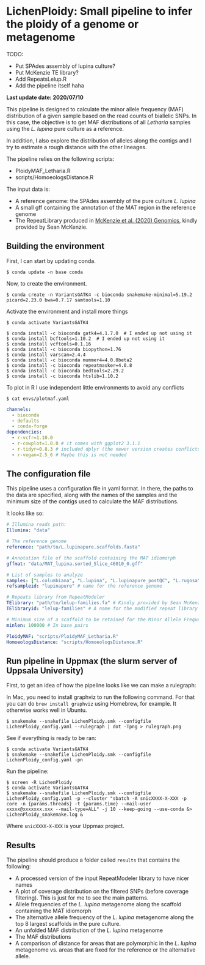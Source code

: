 # LichenPloidy: Small pipeline to infer the ploidy of a genome or metagenome

TODO:

- Put SPAdes assembly of lupina culture?
- Put McKenzie TE library?
- Add RepeatsLelup.R
- Add the pipeline itself haha


**Last update date: 2020/07/10**

This pipeline is designed to calculate the minor allele frequency (MAF) distribution of a given sample based on the read counts of biallelic SNPs. In this case, the objective is to get MAF distributions of all *Letharia* samples using the *L. lupina* pure culture as a reference.

In addition, I also explore the distribution of alleles along the contigs and I try to estimate a rough distance with the other lineages.

The pipeline relies on the following scripts:

- PloidyMAF_Letharia.R
- scripts/HomoeologsDistance.R

The input data is:

- A reference genome: the SPAdes assembly of the pure culture *L. lupina*
- A small gff containing the annotation of the MAT region in the reference genome
- The RepeatLibrary produced in [McKenzie et al. (2020) Genomics](https://www.sciencedirect.com/science/article/pii/S0888754320304614), kindly provided by Sean McKenzie.

## Building the environment

First, I can start by updating conda.

    $ conda update -n base conda

Now, to create the environment.

    $ conda create -n VariantsGATK4 -c bioconda snakemake-minimal=5.19.2 picard=2.23.0 bwa=0.7.17 samtools=1.10 

Activate the environment and install more things

    $ conda activate VariantsGATK4

    $ conda install -c bioconda gatk4=4.1.7.0  # I ended up not using it
    $ conda install bcftools=1.10.2  # I ended up not using it
    $ conda install vcftools=0.1.16
    $ conda install -c bioconda biopython=1.76
    $ conda install varscan=2.4.4 
    $ conda install -c bioconda mummer4=4.0.0beta2 
    $ conda install -c bioconda repeatmasker=4.0.8
    $ conda install -c bioconda bedtools=2.29.2
    $ conda install -c bioconda htslib=1.10.2

To plot in R I use independent little environments to avoid any conflicts

    $ cat envs/plotmaf.yaml
```yaml
channels:
  - bioconda
  - defaults
  - conda-forge
dependencies:
  - r-vcfr=1.10.0
  - r-cowplot=1.0.0 # it comes with ggplot2 3.1.1
  - r-tidyr=0.8.3 # included dplyr (the newer version creates conflicts)
  - r-vegan=2.5_6 # Maybe this is not needed
```

## The configuration file

This pipeline uses a configuration file in yaml format. In there, the paths to the data are specified, along with the names of the samples and the minimum size of the contigs used to calculate the MAF distributions.

It looks like so:

```yaml
# Illumina reads path:
Illumina: "data"

# The reference genome
reference: "path/to/L.lupinapure.scaffolds.fasta"

# Annotation file of the scaffold containing the MAT idiomorph
gffmat: "data/MAT_lupina.sorted_Slice_46010_0.gff"

# List of samples to analyze
samples: ["L.columbiana", "L.lupina", "L.lupinapure_postQC", "L.rugosa", "L.vulpina"]
refsampleid: "lupinapure" # name for the reference genome 

# Repeats library from RepeatModeler
TElibrary: "path/to/lelup-families.fa" # Kindly provided by Sean McKenzie
TElibraryid: "lelup-families" # A name for the modified repeat library  

# Minimum size of a scaffold to be retained for the Minor Allele Frequency distribution
minlen: 100000 # In base pairs

PloidyMAF: "scripts/PloidyMAF_Letharia.R"
HomoeologsDistance: "scripts/HomoeologsDistance.R"

```

## Run pipeline in Uppmax (the slurm server of Uppsala University)

First, to get an idea of how the pipeline looks like we can make a rulegraph:

In Mac, you need to install graphviz to run the following command. For that you can do `brew install graphviz` using Homebrew, for example. It otherwise works well in Ubuntu.

    $ snakemake --snakefile LichenPloidy.smk --configfile LichenPloidy_config.yaml --rulegraph | dot -Tpng > rulegraph.png

See if everything is ready to be ran:
    
    $ conda activate VariantsGATK4
    $ snakemake --snakefile LichenPloidy.smk --configfile LichenPloidy_config.yaml -pn

Run the pipeline:

    $ screen -R LichenPloidy
    $ conda activate VariantsGATK4
    $ snakemake --snakefile LichenPloidy.smk --configfile LichenPloidy_config.yaml -p --cluster "sbatch -A snicXXXX-X-XXX -p core -n {params.threads} -t {params.time} --mail-user xxxxx@xxxxxxx.xxx --mail-type=ALL" -j 10 --keep-going --use-conda &> LichenPloidy_snakemake.log &

Where `snicXXXX-X-XXX` is your Uppmax project. 

## Results

The pipeline should produce a folder called `results` that contains the following:

- A processed version of the input RepeatModeler library to have nicer names
- A plot of coverage distribution on the filtered SNPs (before coverage filtering). This is just for me to see the main patterns.
- Allele frequencies of the *L. lupina* metagenome along the scaffold containing the MAT idiomorph
- The alternative allele frequency of the *L. lupina* metagenome along the top 8 largest scaffolds in the pure culture.
- An unfolded MAF distribution of the *L. lupina* metagenome
- The MAF distributions
- A comparison of distance for areas that are polymorphic in the *L. lupina* metagenome vs. areas that are fixed for the reference or the alternative allele.
